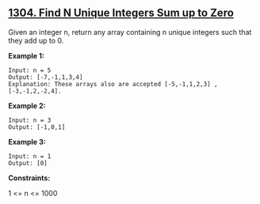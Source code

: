 ## [1304. Find N Unique Integers Sum up to Zero](https://leetcode.com/problems/find-n-unique-integers-sum-up-to-zero/)

Given an integer n, return any array containing n unique integers such that they add up to 0.

**Example 1:**

```
Input: n = 5
Output: [-7,-1,1,3,4]
Explanation: These arrays also are accepted [-5,-1,1,2,3] , [-3,-1,2,-2,4].
```

**Example 2:**

```
Input: n = 3
Output: [-1,0,1]
```

**Example 3:**

```
Input: n = 1
Output: [0]
```

**Constraints:**

1 <= n <= 1000
